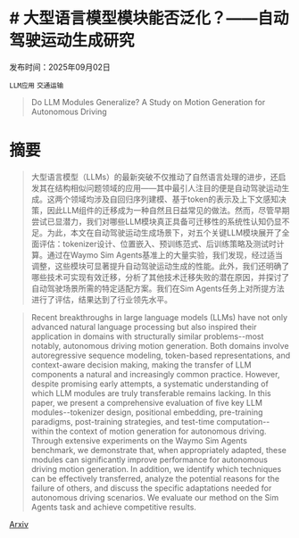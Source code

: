 # # 大型语言模型模块能否泛化？——自动驾驶运动生成研究

发布时间：2025年09月02日

`LLM应用` `交通运输`

> Do LLM Modules Generalize? A Study on Motion Generation for Autonomous Driving

# 摘要

> 大型语言模型（LLMs）的最新突破不仅推动了自然语言处理的进步，还启发其在结构相似问题领域的应用——其中最引人注目的便是自动驾驶运动生成。这两个领域均涉及自回归序列建模、基于token的表示及上下文感知决策，因此LLM组件的迁移成为一种自然且日益常见的做法。然而，尽管早期尝试已显潜力，我们对哪些LLM模块真正具备可迁移性的系统性认知仍显不足。为此，本文在自动驾驶运动生成场景下，对五个关键LLM模块展开了全面评估：tokenizer设计、位置嵌入、预训练范式、后训练策略及测试时计算。通过在Waymo Sim Agents基准上的大量实验，我们发现，经过适当调整，这些模块可显著提升自动驾驶运动生成的性能。此外，我们还明确了哪些技术可实现有效迁移，分析了其他技术迁移失败的潜在原因，并探讨了自动驾驶场景所需的特定适配方案。我们在Sim Agents任务上对所提方法进行了评估，结果达到了行业领先水平。

> Recent breakthroughs in large language models (LLMs) have not only advanced natural language processing but also inspired their application in domains with structurally similar problems--most notably, autonomous driving motion generation. Both domains involve autoregressive sequence modeling, token-based representations, and context-aware decision making, making the transfer of LLM components a natural and increasingly common practice. However, despite promising early attempts, a systematic understanding of which LLM modules are truly transferable remains lacking. In this paper, we present a comprehensive evaluation of five key LLM modules--tokenizer design, positional embedding, pre-training paradigms, post-training strategies, and test-time computation--within the context of motion generation for autonomous driving. Through extensive experiments on the Waymo Sim Agents benchmark, we demonstrate that, when appropriately adapted, these modules can significantly improve performance for autonomous driving motion generation. In addition, we identify which techniques can be effectively transferred, analyze the potential reasons for the failure of others, and discuss the specific adaptations needed for autonomous driving scenarios. We evaluate our method on the Sim Agents task and achieve competitive results.

[Arxiv](https://arxiv.org/abs/2509.02754)